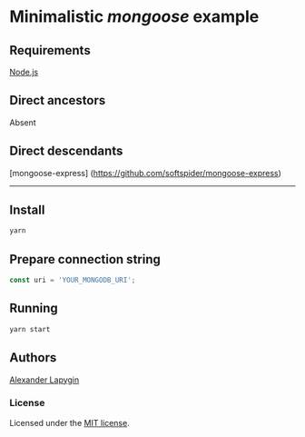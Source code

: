 # Minimalistic *mongoose* example

## Requirements

[Node.js](https://nodejs.org/en/download/package-manager/)

## Direct ancestors

Absent

## Direct descendants

[mongoose-express] (https://github.com/softspider/mongoose-express)

---

## Install

```sh
yarn
```

## Prepare connection string

```javascript
const uri = 'YOUR_MONGODB_URI';
```

## Running

```sh
yarn start
```

## Authors

[Alexander Lapygin](https://github.com/AlexanderLapygin)

### License

Licensed under the [MIT license](./LICENSE).
